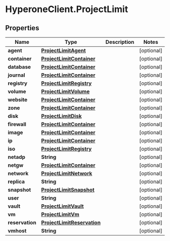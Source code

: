 # HyperoneClient.ProjectLimit

## Properties

Name | Type | Description | Notes
------------ | ------------- | ------------- | -------------
**agent** | [**ProjectLimitAgent**](ProjectLimitAgent.md) |  | [optional] 
**container** | [**ProjectLimitContainer**](ProjectLimitContainer.md) |  | [optional] 
**database** | [**ProjectLimitContainer**](ProjectLimitContainer.md) |  | [optional] 
**journal** | [**ProjectLimitContainer**](ProjectLimitContainer.md) |  | [optional] 
**registry** | [**ProjectLimitRegistry**](ProjectLimitRegistry.md) |  | [optional] 
**volume** | [**ProjectLimitVolume**](ProjectLimitVolume.md) |  | [optional] 
**website** | [**ProjectLimitContainer**](ProjectLimitContainer.md) |  | [optional] 
**zone** | [**ProjectLimitContainer**](ProjectLimitContainer.md) |  | [optional] 
**disk** | [**ProjectLimitDisk**](ProjectLimitDisk.md) |  | [optional] 
**firewall** | [**ProjectLimitContainer**](ProjectLimitContainer.md) |  | [optional] 
**image** | [**ProjectLimitContainer**](ProjectLimitContainer.md) |  | [optional] 
**ip** | [**ProjectLimitContainer**](ProjectLimitContainer.md) |  | [optional] 
**iso** | [**ProjectLimitRegistry**](ProjectLimitRegistry.md) |  | [optional] 
**netadp** | **String** |  | [optional] 
**netgw** | [**ProjectLimitContainer**](ProjectLimitContainer.md) |  | [optional] 
**network** | [**ProjectLimitNetwork**](ProjectLimitNetwork.md) |  | [optional] 
**replica** | **String** |  | [optional] 
**snapshot** | [**ProjectLimitSnapshot**](ProjectLimitSnapshot.md) |  | [optional] 
**user** | **String** |  | [optional] 
**vault** | [**ProjectLimitVault**](ProjectLimitVault.md) |  | [optional] 
**vm** | [**ProjectLimitVm**](ProjectLimitVm.md) |  | [optional] 
**reservation** | [**ProjectLimitReservation**](ProjectLimitReservation.md) |  | [optional] 
**vmhost** | **String** |  | [optional] 


